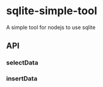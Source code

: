 # sqlite-simple-tool

A simple tool for nodejs to use sqlite

## API

### selectData

### insertData